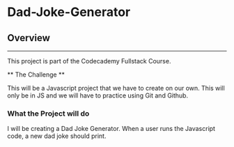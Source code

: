 # Dad-Joke-Generator

## Overview

---

This project is part of the Codecademy Fullstack Course.

** The Challenge **

This will be a Javascript project that we have to create on our own. This will only be in JS and we will have to practice using Git and Github.

### What the Project will do

I will be creating a Dad Joke Generator. When a user runs the Javascript code, a new dad joke should print.
